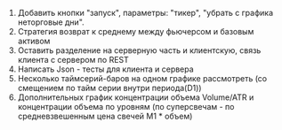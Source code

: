 1. Добавить кнопки "запуск",  параметры: "тикер", "убрать с графика неторговые дни".
2. Стратегия возврат к среднему между фьючерсом и базовым активом 
3. Оставить разделение на серверную часть и клиентскую, связь клиента с сервером по REST
4. Написать Json - тесты для клиента и сервера
5. Несколько таймсерий-баров на одном графике рассмотреть (со смещением по тайм серии внутри периода(D1))
6. Дополнительных график концентрации объема Volume/ATR и концентрации объема по уровням (по суперсвечам - 
   по средневзвешенным цена свечей М1 * объем)
